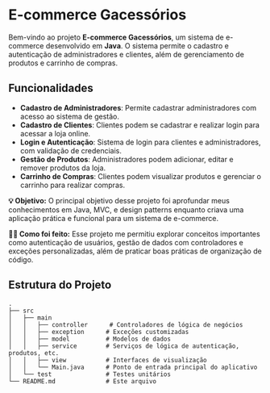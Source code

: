 # E-commerce Gacessórios

Bem-vindo ao projeto **E-commerce Gacessórios**, um sistema de e-commerce desenvolvido em **Java**. O sistema permite o cadastro e autenticação de administradores e clientes, além de gerenciamento de produtos e carrinho de compras.

## Funcionalidades

- **Cadastro de Administradores**: Permite cadastrar administradores com acesso ao sistema de gestão.
- **Cadastro de Clientes**: Clientes podem se cadastrar e realizar login para acessar a loja online.
- **Login e Autenticação**: Sistema de login para clientes e administradores, com validação de credenciais.
- **Gestão de Produtos**: Administradores podem adicionar, editar e remover produtos da loja.
- **Carrinho de Compras**: Clientes podem visualizar produtos e gerenciar o carrinho para realizar compras.

**💡 Objetivo:** O principal objetivo desse projeto foi aprofundar meus conhecimentos em Java, MVC, e design patterns enquanto criava uma aplicação prática e funcional para um sistema de e-commerce.

**👨‍💻 Como foi feito:** Esse projeto me permitiu explorar conceitos importantes como autenticação de usuários, gestão de dados com controladores e exceções personalizadas, além de praticar boas práticas de organização de código.

## Estrutura do Projeto

```plaintext
.
├── src
│   ├── main
│   │   ├── controller      # Controladores de lógica de negócios
│   │   ├── exception      # Exceções customizadas
│   │   ├── model          # Modelos de dados
│   │   ├── service        # Serviços de lógica de autenticação, produtos, etc.
│   │   ├── view           # Interfaces de visualização
│   │   └── Main.java      # Ponto de entrada principal do aplicativo
│   └── test               # Testes unitários
└── README.md              # Este arquivo

